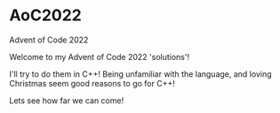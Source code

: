 # AoC2022
Advent of Code 2022 

Welcome to my Advent of Code 2022 'solutions'! 

I'll try to do them in C++! Being unfamiliar with the language, and loving Christmas seem good reasons to go for C++!

Lets see how far we can come!
